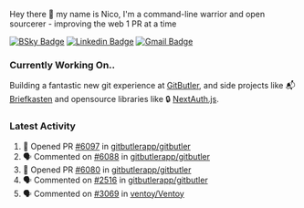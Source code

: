 
Hey there 👋 my name is Nico, I'm a command-line warrior and open sourcerer - improving the web 1 PR at a time

[![BSky Badge](https://img.shields.io/badge/-%20%40ndo.dev%20-%200285FF?style=flat-square&logo=bluesky&color=%23161e27)](https://bsky.app/profile/ndo.dev) [![Linkedin Badge](https://img.shields.io/badge/-ndom91-blue?style=flat-square&logo=Linkedin&logoColor=white&link=https://www.linkedin.com/in/ndom91/)](https://www.linkedin.com/in/ndom91/) [![Gmail Badge](https://img.shields.io/badge/-yo@ndo.dev-c14438?style=flat-square&logo=mail.ru&logoColor=white&link=mailto:yo@ndo.dev)](mailto:yo@ndo.dev)

### Currently Working On..

Building a fantastic new git experience at [GitButler](https://github.com/gitbutlerapp), and side projects like 📬 [Briefkasten](https://briefkastenhq.com) and opensource libraries like 🔒 [NextAuth.js](https://github.com/nextauthjs/next-auth).

<!--START_SECTION_PROFILE_VIEWS:readme-info-->
<!--END_SECTION_PROFILE_VIEWS:readme-info-->

<!--START_SECTION_DAILY_COMMIT:readme-info-->
<!--END_SECTION_DAILY_COMMIT:readme-info-->

<!--START_SECTION_WEEKLY_COMMIT:readme-info-->
<!--END_SECTION_WEEKLY_COMMIT:readme-info-->

### Latest Activity

<!--START_SECTION:activity-->
1. 💪 Opened PR [#6097](https://github.com/gitbutlerapp/gitbutler/pull/6097) in [gitbutlerapp/gitbutler](https://github.com/gitbutlerapp/gitbutler)
2. 🗣 Commented on [#6088](https://github.com/gitbutlerapp/gitbutler/pull/6088#issuecomment-2618375133) in [gitbutlerapp/gitbutler](https://github.com/gitbutlerapp/gitbutler)
3. 💪 Opened PR [#6080](https://github.com/gitbutlerapp/gitbutler/pull/6080) in [gitbutlerapp/gitbutler](https://github.com/gitbutlerapp/gitbutler)
4. 🗣 Commented on [#2516](https://github.com/gitbutlerapp/gitbutler/issues/2516#issuecomment-2612029710) in [gitbutlerapp/gitbutler](https://github.com/gitbutlerapp/gitbutler)
5. 🗣 Commented on [#3069](https://github.com/ventoy/Ventoy/issues/3069#issuecomment-2610275865) in [ventoy/Ventoy](https://github.com/ventoy/Ventoy)
<!--END_SECTION:activity-->
